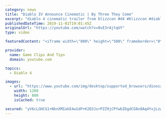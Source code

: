 ```yaml
---
category: news
title: "Diablo IV Announce Cinematic | By Three They Come"
excerpt: "diablo 4 cinematic trailer from blizzcon #d4 #blizzcon #diablo."
publishedDateTime: 2019-11-01T19:01:45Z
originalUrl: "https://youtube.com/watch?v=0vE3rAjtqUY"
type: video

featuredContent: "<iframe width=\"800\" height=\"500\" frameborder=\"0\" src=\"https://www.youtube.com/embed/0vE3rAjtqUY\" allow=\"accelerometer; autoplay; encrypted-media; gyroscope; picture-in-picture\" allowfullscreen></iframe>"

provider:
  name: Game Clips And Tips
  domain: youtube.com

topics:
  - Diablo 4

images:
  - url: "https://www.youtube.com/img/desktop/supported_browsers/dinosaur.png"
    width: 1200
    height: 800
    isCached: true

secured: "yV6cLGHCG1+NknXMIakE4w1dP+K2Q3JxrPZZ9jCPYwbIDgdCG8o9Aq4YxjLzwOeJCd/XJ5BuI345BWC/NbpM9q2vNaBEUu6SpnUYKadK8nHiZC0S3doizaLH+XGrORrxaUnCtdPHAVho++hERnQz4Vge6b65vt+SeTCGpWw0MMLS5FGpxapa/DFEFN4/bB95Dfgr6/CwV1FsOQRV+DKxvtj/2xmfSxN6YMbZExKzSCwKqNjAJuq0wSza59qQSAify7zfa68rZK2M3krNNuSVrJjlxSIDJUMpdtA91vXK9atYAQTCuxOXfVnDDmHbVRpH0xu8jhVLSnoLf5ZdhGA6UiJ4TeiTJ/S+ViPOyJG3dgbYDZNW9NKmBb9VvgYCvVRiXNhyTVIm+cmjmFW6v/M7cQ==;qxRNNcP+VVNDRhYJGYateA=="
---
```


